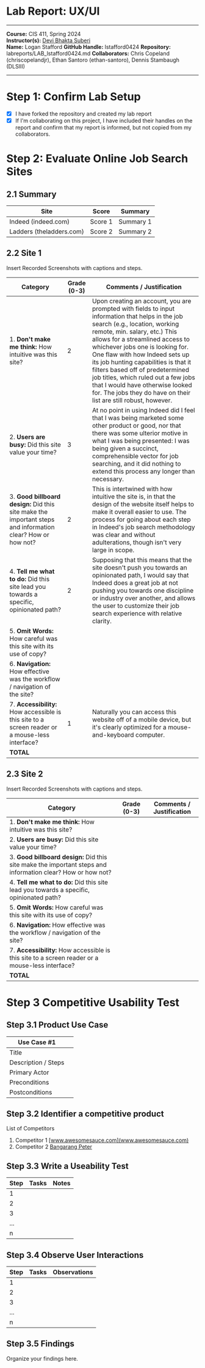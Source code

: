 # Lab Report: UX/UI
___
**Course:** CIS 411, Spring 2024  
**Instructor(s):** [Devi Bhakta Suberi](https://github.com/dsuberi)  
**Name:** Logan Stafford
**GitHub Handle:** lstafford0424
**Repository:** labreports/LAB_lstafford0424.md 
**Collaborators:** Chris Copeland (chriscopelandjr), Ethan Santoro (ethan-santoro), Dennis Stambaugh (DLSIII)
___

# Step 1: Confirm Lab Setup
- [X] I have forked the repository and created my lab report
- [X] If I'm collaborating on this project, I have included their handles on the report and confirm that my report is informed, but not copied from my collaborators.

# Step 2: Evaluate Online Job Search Sites

## 2.1 Summary
| Site | Score | Summary |
|---|---|---|
| Indeed (indeed.com) | Score 1 | Summary 1 |
| Ladders (theladders.com) | Score 2 | Summary 2 |

## 2.2 Site 1
Insert Recorded Screenshots with captions and steps.

| Category | Grade (0-3) | Comments / Justification |
|---|---|---|
| 1. **Don't make me think:** How intuitive was this site? | 2  | Upon creating an account, you are prompted with fields to input information that helps in the job search (e.g., location, working remote, min. salary, etc.) This allows for a streamlined access to whichever jobs one is looking for. One flaw with how Indeed sets up its job hunting capabilities is that it filters based off of predetermined job titles, which ruled out a few jobs that I would have otherwise looked for. The jobs they do have on their list are still robust, however.  |
| 2. **Users are busy:** Did this site value your time?  | 3  | At no point in using Indeed did I feel that I was being marketed some other product or good, nor that there was some ulterior motive in what I was being presented: I was being given a succinct, comprehensible vector for job searching, and it did nothing to extend this process any longer than necessary.  |
| 3. **Good billboard design:** Did this site make the important steps and information clear? How or how not? | 2  | This is intertwined with how intuitive the site is, in that the design of the website itself helps to make it overall easier to use. The process for going about each step in Indeed's job search methodology was clear and without adulterations, though isn't very large in scope.  |
| 4. **Tell me what to do:** Did this site lead you towards a specific, opinionated path? | 2  | Supposing that this means that the site doesn't push you towards an opinionated path, I would say that Indeed does a great job at not pushing you towards one discipline or industry over another, and allows the user to customize their job search experience with relative clarity.  |
| 5. **Omit Words:** How careful was this site with its use of copy? |   |   |
| 6. **Navigation:** How effective was the workflow / navigation of the site? |   |   |
| 7. **Accessibility:** How accessible is this site to a screen reader or a mouse-less interface? | 1  | Naturally you can access this website off of a mobile device, but it's clearly optimized for a mouse-and-keyboard computer.  |
| **TOTAL** |   |   |

## 2.3 Site 2
Insert Recorded Screenshots with captions and steps.

| Category | Grade (0-3) | Comments / Justification |
|---|---|---|
| 1. **Don't make me think:** How intuitive was this site? |   |   |
| 2. **Users are busy:** Did this site value your time?  |   |   |
| 3. **Good billboard design:** Did this site make the important steps and information clear? How or how not? |   |   |
| 4. **Tell me what to do:** Did this site lead you towards a specific, opinionated path? |   |   |
| 5. **Omit Words:** How careful was this site with its use of copy? |   |   |
| 6. **Navigation:** How effective was the workflow / navigation of the site? |   |   |
| 7. **Accessibility:** How accessible is this site to a screen reader or a mouse-less interface? |   |   |
| **TOTAL** |   |   |


# Step 3 Competitive Usability Test

## Step 3.1 Product Use Case

| Use Case #1 | |
|---|---|
| Title | |
| Description / Steps | |
| Primary Actor | |
| Preconditions | |
| Postconditions | |

## Step 3.2 Identifier a competitive product

List of Competitors
1. Competitor 1 [www.awesomesauce.com](www.awesomesauce.com)
2. Competitor 2 [Bangarang Peter](https://www.youtube.com/watch?v=4PNOccSUb1Q)

## Step 3.3 Write a Useability Test

| Step | Tasks | Notes |
|---|---|---|
| 1 |   |   |
| 2 |   |   |
| 3 |   |   |
| ... |   |   |
| n |   |   |

## Step 3.4 Observe User Interactions

| Step | Tasks | Observations |
|---|---|---|
| 1 |   |   |
| 2 |   |   |
| 3 |   |   |
| ... |   |   |
| n |   |   |

## Step 3.5 Findings
Organize your findings here.